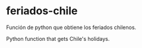 # feriados-chile
Función de python que obtiene los feriados chilenos.

Python function that gets Chile's holidays.
